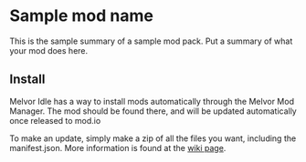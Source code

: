 
# Sample mod name

This is the sample summary of a sample mod pack. Put a summary of what your mod does here.

## Install

Melvor Idle has a way to install mods automatically through the Melvor Mod Manager. The mod should be found there, and will be updated automatically once released to mod.io

To make an update, simply make a zip of all the files you want, including the manifest.json. More information is found at the [wiki page](https://wiki.melvoridle.com/w/Mod_Creation).

